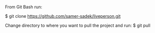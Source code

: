 From Git Bash run:

$ git clone https://github.com/samer-sadek/liveperson.git

Change directory to where you want to pull the project and run:
$ git pull
